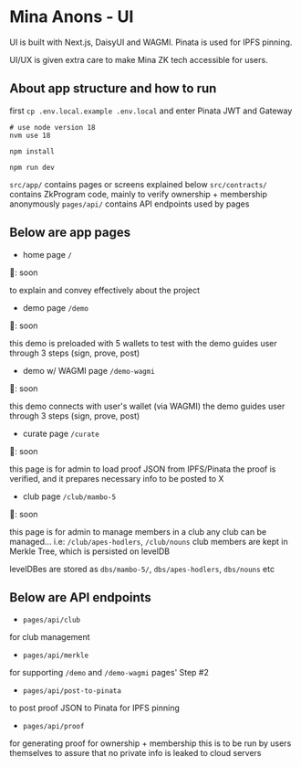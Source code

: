 # Mina Anons - UI

UI is built with Next.js, DaisyUI and WAGMI. Pinata is used for IPFS pinning.

UI/UX is given extra care to make Mina ZK tech accessible for users.

## About app structure and how to run

first `cp .env.local.example .env.local`
and enter Pinata JWT and Gateway

```shell
# use node version 18
nvm use 18

npm install

npm run dev
```

`src/app/` contains pages or screens explained below
`src/contracts/` contains ZkProgram code, mainly to verify ownership + membership anonymously
`pages/api/` contains API endpoints used by pages

## Below are app pages

- home page `/`

🎥: soon

to explain and convey effectively about the project

- demo page `/demo`

🎥: soon

this demo is preloaded with 5 wallets to test with
the demo guides user through 3 steps (sign, prove, post)

- demo w/ WAGMI page `/demo-wagmi`

🎥: soon

this demo connects with user's wallet (via WAGMI)
the demo guides user through 3 steps (sign, prove, post)

- curate page `/curate`

🎥: soon

this page is for admin to load proof JSON from IPFS/Pinata
the proof is verified, and it prepares necessary info to be posted to X

- club page `/club/mambo-5`

🎥: soon

this page is for admin to manage members in a club
any club can be managed... i.e: `/club/apes-hodlers`, `/club/nouns`
club members are kept in Merkle Tree, which is persisted on levelDB

levelDBes are stored as `dbs/mambo-5/`, `dbs/apes-hodlers`, `dbs/nouns` etc

## Below are API endpoints

- `pages/api/club`

for club management

- `pages/api/merkle`

for supporting `/demo` and `/demo-wagmi` pages' Step #2

- `pages/api/post-to-pinata`

to post proof JSON to Pinata for IPFS pinning

- `pages/api/proof`

for generating proof for ownership + membership
this is to be run by users themselves to assure that no private info is leaked to cloud servers